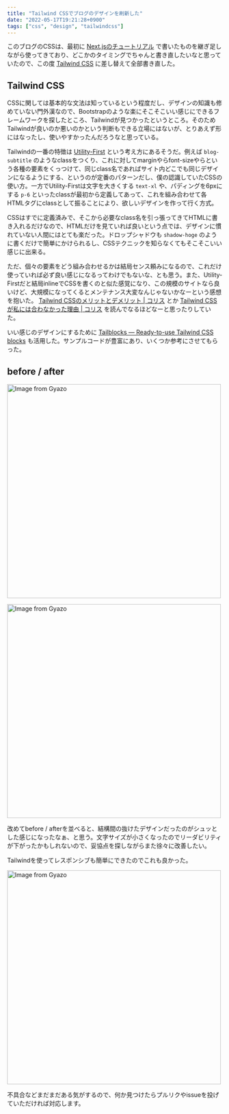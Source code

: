 ```yaml
---
title: "Tailwind CSSでブログのデザインを刷新した"
date: "2022-05-17T19:21:28+0900"
tags: ["css", "design", "tailwindcss"]
---
```


このブログのCSSは、最初に [Next.jsのチュートリアル](https://nextjs.org/learn/basics/create-nextjs-app) で書いたものを継ぎ足しながら使ってきており、どこかのタイミングでちゃんと書き直したいなと思っていたので、この度 [Tailwind CSS](https://tailwindcss.com/) に差し替えて全部書き直した。

## Tailwind CSS

CSSに関しては基本的な文法は知っているという程度だし、デザインの知識も修めていない門外漢なので、Bootstrapのような楽にそこそこいい感じにできるフレームワークを探したところ、Tailwindが見つかったというところ。そのためTailwindが良いのか悪いのかという判断もできる立場にはないが、とりあえず形にはなったし、使いやすかったんだろうなと思っている。

Tailwindの一番の特徴は [Utility-First](https://tailwindcss.com/docs/utility-first) という考え方にあるそうだ。例えば `blog-subtitle` のようなclassをつくり、これに対してmarginやらfont-sizeやらという各種の要素をくっつけて、同じclass名であればサイト内どこでも同じデザインになるようにする、というのが定番のパターンだし、僕の認識していたCSSの使い方。一方でUtility-Firstは文字を大きくする `text-xl` や、パディングを6pxにする `p-6` といったclassが最初から定義してあって、これを組み合わせて各HTMLタグにclassとして振ることにより、欲しいデザインを作って行く方式。

CSSはすでに定義済みで、そこから必要なclass名を引っ張ってきてHTMLに書き入れるだけなので、HTMLだけを見ていれば良いという点では、デザインに慣れていない人間にはとても楽だった。ドロップシャドウも `shadow-hoge` のように書くだけで簡単にかけられるし、CSSテクニックを知らなくてもそこそこいい感じに出来る。

ただ、個々の要素をどう組み合わせるかは結局センス頼みになるので、これだけ使っていれば必ず良い感じになるってわけでもないな、とも思う。また、Utility-Firstだと結局inlineでCSSを書くのと似た感覚になり、この規模のサイトなら良いけど、大規模になってくるとメンテナンス大変なんじゃないかなーという感想を抱いた。 [Tailwind CSSのメリットとデメリット | コリス](https://coliss.com/articles/build-websites/operation/css/a-look-at-tailwind-css.html) とか [Tailwind CSSが私には合わなかった理由 | コリス](https://coliss.com/articles/build-websites/operation/css/why-tailwind-css-is-not-for-me.html) を読んでなるほどなーと思ったりしていた。

いい感じのデザインにするために [Tailblocks — Ready-to-use Tailwind CSS blocks](https://tailblocks.cc/) も活用した。サンプルコードが豊富にあり、いくつか参考にさせてもらった。

## before / after

<a href="https://gyazo.com/93f5bab1325a0c02b01f55ed7a18db4d"><img src="https://i.gyazo.com/93f5bab1325a0c02b01f55ed7a18db4d.jpg" alt="Image from Gyazo" width="500"/></a>

<a href="https://gyazo.com/fc5f8137a4c6c46beaed948bbf3d5315"><img src="https://i.gyazo.com/fc5f8137a4c6c46beaed948bbf3d5315.png" alt="Image from Gyazo" width="500"/></a>

改めてbefore / afterを並べると、結構間の抜けたデザインだったのがシュッとした感じになったなぁ、と思う。文字サイズが小さくなったのでリーダビリティが下がったかもしれないので、妥協点を探しながらまた徐々に改善したい。

Tailwindを使ってレスポンシブも簡単にできたのでこれも良かった。

<a href="https://gyazo.com/135c6fca92c3472713f22c3a3af3f27d"><img src="https://i.gyazo.com/135c6fca92c3472713f22c3a3af3f27d.gif" alt="Image from Gyazo" width="500"/></a>

不具合などまだまだある気がするので、何か見つけたらプルリクやissueを投げていただければ対応します。
